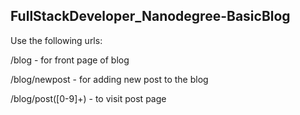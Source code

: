 ## FullStackDeveloper_Nanodegree-BasicBlog
Use the following urls:

/blog - for front page of blog

/blog/newpost - for adding new post to the blog

/blog/post([0-9]+) - to visit post page
